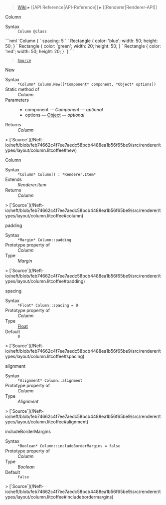 > [Wiki](Home) ▸ [[API Reference|API-Reference]] ▸ [[Renderer|Renderer-API]]

Column
<dl><dt>Syntax</dt><dd><code>Column @class</code></dd></dl>
```nml
`Column {
`   spacing: 5
`
`   Rectangle { color: 'blue'; width: 50; height: 50; }
`   Rectangle { color: 'green'; width: 20; height: 50; }
`   Rectangle { color: 'red'; width: 50; height: 20; }
`}
```

> [`Source`](/Neft-io/neft/blob/feb74662c4f7ee7aedc58bcb4488ea1b56f65be9/src/renderer/types/layout/column.litcoffee#column)

New
<dl><dt>Syntax</dt><dd><code>&#x2A;Column&#x2A; Column.New([&#x2A;Component&#x2A; component, &#x2A;Object&#x2A; options])</code></dd><dt>Static method of</dt><dd><i>Column</i></dd><dt>Parameters</dt><dd><ul><li>component — <i>Component</i> — <i>optional</i></li><li>options — <a href="/Neft-io/neft/wiki/Utils-API.md#isobject">Object</a> — <i>optional</i></li></ul></dd><dt>Returns</dt><dd><i>Column</i></dd></dl>
> [`Source`](/Neft-io/neft/blob/feb74662c4f7ee7aedc58bcb4488ea1b56f65be9/src/renderer/types/layout/column.litcoffee#new)

Column
<dl><dt>Syntax</dt><dd><code>&#x2A;Column&#x2A; Column() : &#x2A;Renderer.Item&#x2A;</code></dd><dt>Extends</dt><dd><i>Renderer.Item</i></dd><dt>Returns</dt><dd><i>Column</i></dd></dl>
> [`Source`](/Neft-io/neft/blob/feb74662c4f7ee7aedc58bcb4488ea1b56f65be9/src/renderer/types/layout/column.litcoffee#column)

padding
<dl><dt>Syntax</dt><dd><code>&#x2A;Margin&#x2A; Column::padding</code></dd><dt>Prototype property of</dt><dd><i>Column</i></dd><dt>Type</dt><dd><i>Margin</i></dd></dl>
> [`Source`](/Neft-io/neft/blob/feb74662c4f7ee7aedc58bcb4488ea1b56f65be9/src/renderer/types/layout/column.litcoffee#padding)

spacing
<dl><dt>Syntax</dt><dd><code>&#x2A;Float&#x2A; Column::spacing = 0</code></dd><dt>Prototype property of</dt><dd><i>Column</i></dd><dt>Type</dt><dd><a href="/Neft-io/neft/wiki/Utils-API.md#isfloat">Float</a></dd><dt>Default</dt><dd><code>0</code></dd></dl>
> [`Source`](/Neft-io/neft/blob/feb74662c4f7ee7aedc58bcb4488ea1b56f65be9/src/renderer/types/layout/column.litcoffee#spacing)

alignment
<dl><dt>Syntax</dt><dd><code>&#x2A;Alignment&#x2A; Column::alignment</code></dd><dt>Prototype property of</dt><dd><i>Column</i></dd><dt>Type</dt><dd><i>Alignment</i></dd></dl>
> [`Source`](/Neft-io/neft/blob/feb74662c4f7ee7aedc58bcb4488ea1b56f65be9/src/renderer/types/layout/column.litcoffee#alignment)

includeBorderMargins
<dl><dt>Syntax</dt><dd><code>&#x2A;Boolean&#x2A; Column::includeBorderMargins = false</code></dd><dt>Prototype property of</dt><dd><i>Column</i></dd><dt>Type</dt><dd><i>Boolean</i></dd><dt>Default</dt><dd><code>false</code></dd></dl>
> [`Source`](/Neft-io/neft/blob/feb74662c4f7ee7aedc58bcb4488ea1b56f65be9/src/renderer/types/layout/column.litcoffee#includebordermargins)

